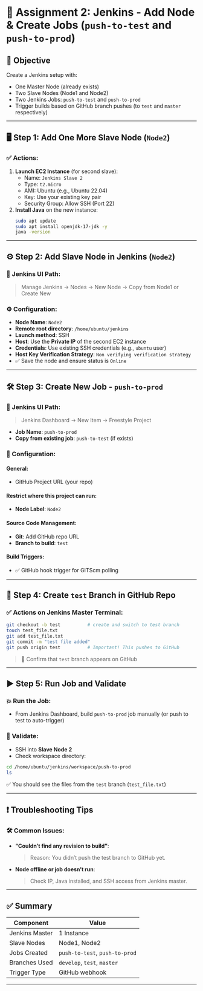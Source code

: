 # 📘 Assignment 2: Jenkins - Add Node & Create Jobs (`push-to-test` and `push-to-prod`)

## 🔧 Objective
Create a Jenkins setup with:
- One Master Node (already exists)
- Two Slave Nodes (Node1 and Node2)
- Two Jenkins Jobs: `push-to-test` and `push-to-prod`
- Trigger builds based on GitHub branch pushes (to `test` and `master` respectively)

---

## 🖥️ Step 1: Add One More Slave Node (`Node2`)

### ✅ Actions:
1. **Launch EC2 Instance** (for second slave):
   - Name: `Jenkins Slave 2`
   - Type: `t2.micro`
   - AMI: Ubuntu (e.g., Ubuntu 22.04)
   - Key: Use your existing key pair
   - Security Group: Allow SSH (Port 22)
2. **Install Java** on the new instance:
   ```bash
   sudo apt update
   sudo apt install openjdk-17-jdk -y
   java -version
   ```

---

## ⚙️ Step 2: Add Slave Node in Jenkins (`Node2`)

### 🔧 Jenkins UI Path:
> Manage Jenkins → Nodes → New Node → Copy from Node1 or Create New

### ⚙️ Configuration:
- **Node Name**: `Node2`
- **Remote root directory**: `/home/ubuntu/jenkins`
- **Launch method**: SSH
- **Host**: Use the **Private IP** of the second EC2 instance
- **Credentials**: Use existing SSH credentials (e.g., `ubuntu` user)
- **Host Key Verification Strategy**: `Non verifying verification strategy`
- ✅ Save the node and ensure status is `Online`

---

## 🛠️ Step 3: Create New Job - `push-to-prod`

### 🔧 Jenkins UI Path:
> Jenkins Dashboard → New Item → Freestyle Project

- **Job Name**: `push-to-prod`
- **Copy from existing job**: `push-to-test` (if exists)

### 📝 Configuration:

#### General:
- GitHub Project URL (your repo)

#### Restrict where this project can run:
- **Node Label**: `Node2`

#### Source Code Management:
- **Git**: Add GitHub repo URL
- **Branch to build**: `test`

#### Build Triggers:
- ✅ GitHub hook trigger for GITScm polling

---

## 🌿 Step 4: Create `test` Branch in GitHub Repo

### ✅ Actions on Jenkins Master Terminal:
```bash
git checkout -b test          # create and switch to test branch
touch test_file.txt
git add test_file.txt
git commit -m "test file added"
git push origin test          # Important! This pushes to GitHub
```

> 🔎 Confirm that `test` branch appears on GitHub

---

## ▶️ Step 5: Run Job and Validate

### 💥 Run the Job:
- From Jenkins Dashboard, build `push-to-prod` job manually (or push to test to auto-trigger)

### 🧪 Validate:
- SSH into **Slave Node 2**
- Check workspace directory:
```bash
cd /home/ubuntu/jenkins/workspace/push-to-prod
ls
```

✅ You should see the files from the `test` branch (`test_file.txt`)

---

## ❗ Troubleshooting Tips

### 🛠 Common Issues:
- **“Couldn’t find any revision to build”**:
  > Reason: You didn’t push the test branch to GitHub yet.

- **Node offline or job doesn’t run**:
  > Check IP, Java installed, and SSH access from Jenkins master.

---

## ✅ Summary

| Component        | Value                     |
|------------------|---------------------------|
| Jenkins Master   | 1 Instance                |
| Slave Nodes      | Node1, Node2              |
| Jobs Created     | `push-to-test`, `push-to-prod` |
| Branches Used    | `develop`, `test`, `master`     |
| Trigger Type     | GitHub webhook            |

---
